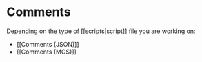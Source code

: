 # Comments

Depending on the type of [[scripts|script]] file you are working on:

- [[Comments (JSON)]]
- [[Comments (MGS)]]
